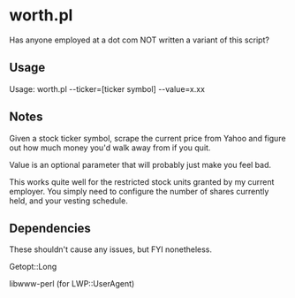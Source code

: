 # worth.pl

Has anyone employed at a dot com NOT written a variant of this script?

## Usage

Usage:
  worth.pl --ticker=[ticker symbol] --value=x.xx

## Notes

Given a stock ticker symbol, scrape the current price from
Yahoo and figure out how much money you'd walk away from if you
quit.

Value is an optional parameter that will probably just make you feel bad.

This works quite well for the restricted stock units granted by my
current employer. You simply need to configure the number of shares
currently held, and your vesting schedule.

## Dependencies

These shouldn't cause any issues, but FYI nonetheless.

Getopt::Long

libwww-perl (for LWP::UserAgent)
